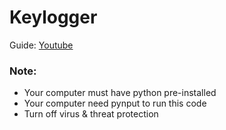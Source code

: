 # Keylogger

Guide: [Youtube](https://youtu.be/kF1iv6INdyM)

### Note:
 - Your computer must have python pre-installed
 - Your computer need pynput to run this code
 - Turn off virus & threat protection
